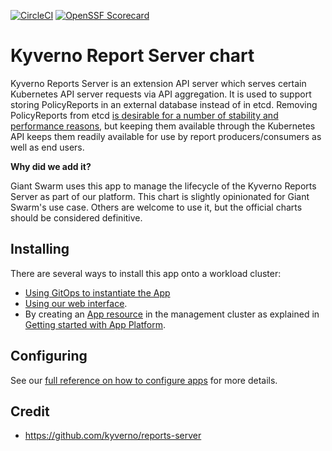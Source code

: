[![CircleCI](https://dl.circleci.com/status-badge/img/gh/giantswarm/reports-server-app/tree/main.svg?style=svg)](https://dl.circleci.com/status-badge/redirect/gh/giantswarm/reports-server-app/tree/main)
[![OpenSSF Scorecard](https://api.securityscorecards.dev/projects/github.com/giantswarm/reports-server-app/badge)](https://securityscorecards.dev/viewer/?uri=github.com/giantswarm/reports-server-app)

# Kyverno Report Server chart

Kyverno Reports Server is an extension API server which serves certain Kubernetes API server requests via API aggregation. It is used to support storing PolicyReports in an external database instead of in etcd. Removing PolicyReports from etcd [is desirable for a number of stability and performance reasons](https://github.com/kyverno/KDP/pull/51), but keeping them available through the Kubernetes API keeps them readily available for use by report producers/consumers as well as end users.

**Why did we add it?**

Giant Swarm uses this app to manage the lifecycle of the Kyverno Reports Server as part of our platform. This chart is slightly opinionated for Giant Swarm's use case. Others are welcome to use it, but the official charts should be considered definitive.

## Installing

There are several ways to install this app onto a workload cluster:

- [Using GitOps to instantiate the App](https://docs.giantswarm.io/advanced/gitops/apps/)
- [Using our web interface](https://docs.giantswarm.io/platform-overview/web-interface/app-platform/#installing-an-app).
- By creating an [App resource](https://docs.giantswarm.io/use-the-api/management-api/crd/apps.application.giantswarm.io/) in the management cluster as explained in [Getting started with App Platform](https://docs.giantswarm.io/getting-started/app-platform/).

## Configuring

See our [full reference on how to configure apps](https://docs.giantswarm.io/getting-started/app-platform/app-configuration/) for more details.

## Credit

- <https://github.com/kyverno/reports-server>
